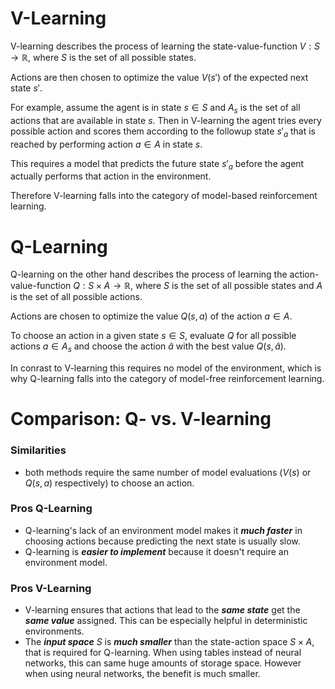 # V-Learning
V-learning describes the process of learning the state-value-function $V: S \to \mathbb{R}$, where $S$ is the set of all possible states.

Actions are then chosen to optimize the value $V(s')$ of the expected next state $s'$.

For example, assume the agent is in state $s \in S$ and $A_s$ is the set of all actions that are available in state $s$. Then in V-learning the agent tries every possible action and scores them according to the followup state $s'_a$ that is reached by performing action $a\in A$ in state $s$.

This requires a model that predicts the future state $s'_a$ before the agent actually performs that action in the environment.

Therefore V-learning falls into the category of model-based reinforcement learning.

# Q-Learning
Q-learning on the other hand describes the process of learning the action-value-function $Q: S \times A \to \mathbb{R}$, where $S$ is the set of all possible states and $A$ is the set of all possible actions.

Actions are chosen to optimize the value $Q(s,a)$ of the action $a \in A$.

To choose an action in a given state $s \in S$, evaluate $Q$ for all possible actions $a\in A_s$ and choose the action $\hat a$ with the best value $Q(s,\hat a)$.

In conrast to V-learning this requires no model of the environment, which is why Q-learning falls into the category of model-free reinforcement learning.

# Comparison: Q- vs. V-learning

### Similarities
- both methods require the same number of model evaluations ($V(s)$ or $Q(s,a)$ respectively) to choose an action.

### Pros Q-Learning
- Q-learning's lack of an environment model makes it ***much faster*** in choosing actions because predicting the next state is usually slow.
- Q-learning is ***easier to implement*** because it doesn't require an environment model.

### Pros V-Learning
- V-learning ensures that actions that lead to the ***same state*** get the ***same value*** assigned. This can be especially helpful in deterministic environments.
- The ***input space*** $S$ is ***much smaller*** than the state-action space $S\times A$, that is required for Q-learning. When using tables instead of neural networks, this can same huge amounts of storage space. However when using neural networks, the benefit is much smaller.